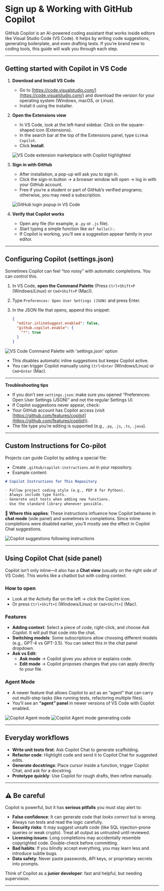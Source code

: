 # Sign up & Working with GitHub Copilot

GitHub Copilot is an AI-powered coding assistant that works inside editors like Visual Studio Code (VS Code). It helps by writing code suggestions, generating boilerplate, and even drafting tests. If you’re brand new to coding tools, this guide will walk you through each step.

---

## Getting started with Copilot in VS Code

1. **Download and Install VS Code**  
      - Go to [https://code.visualstudio.com/](https://code.visualstudio.com/) and download the version for your operating system (Windows, macOS, or Linux).  
      - Install it using the installer.  

2. **Open the Extensions view**  
      - In VS Code, look at the left-hand sidebar. Click on the square-shaped icon (Extensions).  
      - In the search bar at the top of the Extensions panel, type `GitHub Copilot`.  
      - Click **Install**.  

      ![VS Code extension marketplace with Copilot highlighted](../../assets/images/Github%20copilot%20extension%20download.png)

3. **Sign in with GitHub**  
      - After installation, a pop-up will ask you to sign in.  
      - Click the sign-in button → a browser window will open → log in with your GitHub account.  
      - Free if you’re a student or part of GitHub’s verified programs; otherwise, you may need a subscription.  
   
      ![GitHub login popup in VS Code](../../assets/images/login%20to%20GH%20from%20VS%20code.png)


4. **Verify that Copilot works**  
      - Open any file (for example, a `.py` or `.js` file).  
      - Start typing a simple function like `def hello():`.  
      - If Copilot is working, you’ll see a suggestion appear faintly in your editor.  

---

## Configuring Copilot (settings.json)

Sometimes Copilot can feel “too noisy” with automatic completions. You can control this.

1. In VS Code, **open the Command Palette** (Press `Ctrl+Shift+P` (Windows/Linux) or `Cmd+Shift+P` (Mac)).  

2. Type `Preferences: Open User Settings (JSON)` and press Enter.  

3. In the JSON file that opens, append this snippet:  

   ```json
   {
     "editor.inlineSuggest.enabled": false,
     "github.copilot.enable": {
       "*": true
     }
   }
   ```
  ![VS Code Command Palette with 'settings.json' option](../../assets/images/GH%20settings.png)

   - This disables automatic inline suggestions but keeps Copilot active.  
   - You can trigger Copilot manually using `Ctrl+Enter` (Windows/Linux) or `Cmd+Enter` (Mac).  

---

**Troubleshooting tips**  

   - If you don’t see `settings.json`: make sure you opened “Preferences: Open User Settings (JSON)” and not the regular Settings UI.  
   - If Copilot suggestions never appear, check:  
   - Your GitHub account has Copilot access (visit [https://github.com/features/copilot](https://github.com/features/copilot)).  
   - The file type you’re editing is supported (e.g., `.py`, `.js`, `.ts`, `.java`).  

---

## Custom Instructions for Co-pilot

Projects can guide Copilot by adding a special file:

- Create `.github/copilot-instructions.md` in your repository.  
- Example content:  

```markdown
# Copilot Instructions for This Repository

- Follow project coding style (e.g., PEP 8 for Python).  
- Always include type hints.  
- Generate unit tests when adding new functions.  
- Use the standard library whenever possible.  
```

📌 **Where this applies**: These instructions influence how Copilot behaves in **chat mode** (side panel) and sometimes in completions. Since inline completions were disabled earlier, you’ll mostly see the effect in Copilot Chat suggestions.
 
![Copilot suggestions following instructions](../../assets/images/Copilot%20custom%20instructions.png)

---

## Using Copilot Chat (side panel)

Copilot isn’t only inline—it also has a **Chat view** (usually on the right side of VS Code). This works like a chatbot but with coding context.

### How to open
- Look at the Activity Bar on the left → click the Copilot icon.  
- Or press `Ctrl+Shift+I` (Windows/Linux) or `Cmd+Shift+I` (Mac).  

### Features
- **Adding context**: Select a piece of code, right-click, and choose *Ask Copilot*. It will pull that code into the chat.  
- **Switching models**: Some subscriptions allow choosing different models (e.g., GPT-4 vs GPT-3.5). You can select this in the chat panel dropdown.  
- **Ask vs Edit**:  
  - **Ask mode** → Copilot gives you advice or explains code.  
  - **Edit mode** → Copilot proposes changes that you can apply directly to your file.  

### Agent Mode
- A newer feature that allows Copilot to act as an “agent” that can carry out multi-step tasks (like running tests, refactoring multiple files).  
- You’ll see an **“agent” panel** in newer versions of VS Code with Copilot enabled.  

![Copilot Agent mode](../../assets/images/Agent%20mode.png)
![Copilot Agent mode generating code](../../assets/images/Agent%20mode%20code.png)

---

## Everyday workflows

- **Write unit tests first**: Ask Copilot Chat to generate scaffolding.  
- **Refactor code**: Highlight code and send it to Copilot Chat for suggested edits.  
- **Generate docstrings**: Place cursor inside a function, trigger Copilot Chat, and ask for a docstring.  
- **Prototype quickly**: Use Copilot for rough drafts, then refine manually.  

---

## ⚠️ Be careful

Copilot is powerful, but it has **serious pitfalls** you must stay alert to:  

- **False confidence**: It can generate code that *looks correct* but is wrong. Always run tests and read the logic carefully.  
- **Security risks**: It may suggest unsafe code (like SQL injection-prone queries or weak crypto). Treat all output as untrusted until reviewed.  
- **Licensing issues**: Long completions may accidentally resemble copyrighted code. Double-check before committing.  
- **Bad habits**: If you blindly accept everything, you may learn less and introduce subtle bugs.  
- **Data safety**: Never paste passwords, API keys, or proprietary secrets into prompts.  

Think of Copilot as a **junior developer**: fast and helpful, but needing supervision.  

---
